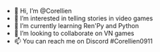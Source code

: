 - 👋 Hi, I’m @Corellien
- 👀 I’m interested in telling stories in video games
- 🌱 I’m currently learning Ren'Py and Python
- 💞️ I’m looking to collaborate on VN games
- 📫 You can reach me on Discord #Corellien0911

<!---
Corellien/Corellien is a ✨ special ✨ repository because its `README.md` (this file) appears on your GitHub profile.
You can click the Preview link to take a look at your changes.
--->
